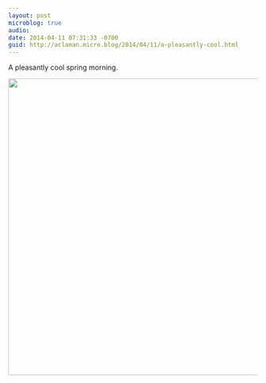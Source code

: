 ```yaml
---
layout: post
microblog: true
audio: 
date: 2014-04-11 07:31:33 -0700
guid: http://aclaman.micro.blog/2014/04/11/a-pleasantly-cool.html
---
```

A pleasantly cool spring morning.

<img src="http://micro.alexclaman.com/uploads/2018/b1d8322f4b.jpg" width="600" height="600" />

